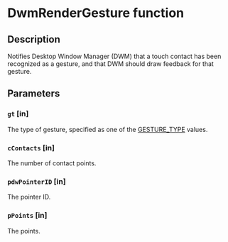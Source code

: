 # DwmRenderGesture function

## Description

Notifies Desktop Window Manager (DWM) that a touch contact has been recognized as a gesture, and that DWM should draw feedback for that gesture.

## Parameters

### `gt` [in]

The type of gesture, specified as one of the [GESTURE_TYPE](https://learn.microsoft.com/windows/desktop/api/dwmapi/ne-dwmapi-gesture_type) values.

### `cContacts` [in]

The number of contact points.

### `pdwPointerID` [in]

The pointer ID.

### `pPoints` [in]

The points.